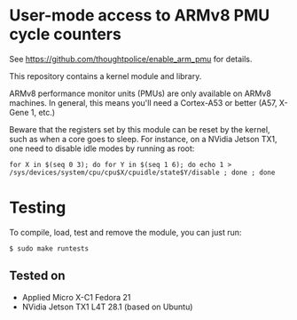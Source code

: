 # User-mode access to ARMv8 PMU cycle counters

See <https://github.com/thoughtpolice/enable_arm_pmu> for details.

This repository contains a kernel module and library.

ARMv8 performance monitor units (PMUs) are only available on ARMv8 machines. In
general, this means you'll need a Cortex-A53 or better (A57, X-Gene 1, etc.)

Beware that the registers set by this module can be reset by the kernel,
such as when a core goes to sleep. For instance, on a NVidia Jetson TX1,
one need to disable idle modes by running as root:

```
for X in $(seq 0 3); do for Y in $(seq 1 6); do echo 1 > /sys/devices/system/cpu/cpu$X/cpuidle/state$Y/disable ; done ; done
```

# Testing

To compile, load, test and remove the module, you can just run:

```
$ sudo make runtests
```

## Tested on

  * Applied Micro X-C1
        Fedora 21
  * NVidia Jetson TX1
	L4T 28.1 (based on Ubuntu)
